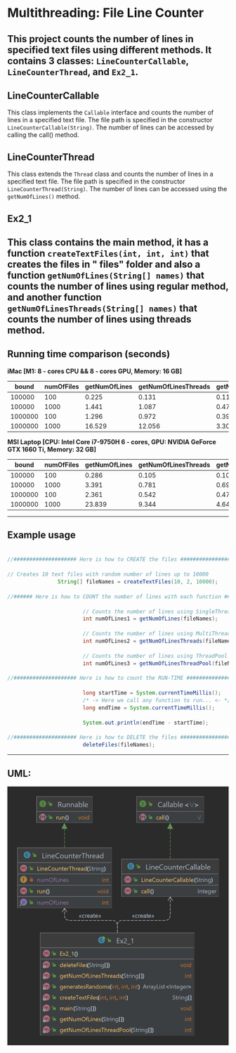 # Multithreading: File Line Counter

This project counts the number of lines in specified text files using different methods. It contains 3
classes: `LineCounterCallable`, `LineCounterThread`, and `Ex2_1`.
---
## LineCounterCallable

This class implements the `Callable` interface and counts the number of lines in a specified text
file. The file path is specified in the constructor `LineCounterCallable(String)`. The number of lines can be accessed by
calling the call() method.

## LineCounterThread

This class extends the `Thread` class and counts the number of lines in a specified text file. The file
path is specified in the constructor` LineCounterThread(String)`. The number of lines can be accessed using the
`getNumOfLines()` method.

## Ex2_1

This class contains the main method, it has a function `createTextFiles(int, int, int)` that creates the files in "
files" folder and also a function `getNumOfLines(String[] names)` that counts the number of lines using regular method,
and another function `getNumOfLinesThreads(String[] names)` that counts the number of lines using threads method.
---
## Running time comparison (seconds)

**iMac [M1: 8 - cores CPU && 8 - cores GPU, Memory: 16 GB]**

| bound   | numOfFiles | getNumOfLines | getNumOfLinesThreads | getNumOfLinesThreadPool |
|---------|------------|---------------|----------------------|-------------------------|
| 100000  | 100        | 0.225         | 0.131                | 0.11                    |
| 100000  | 1000       | 1.441         | 1.087                | 0.478                   |
| 1000000 | 100        | 1.296         | 0.972                | 0.392                   |
| 1000000 | 1000       | 16.529        | 12.056               | 3.301                   |

**MSI Laptop [CPU: Intel Core i7-9750H 6 - cores, GPU: NVIDIA GeForce GTX 1660 Ti, Memory: 32 GB]**

| bound   | numOfFiles | getNumOfLines | getNumOfLinesThreads | getNumOfLinesThreadPool |
|---------|------------|---------------|----------------------|-------------------------|
| 100000  | 100        | 0.286         | 0.105                | 0.104                   |
| 100000  | 1000       | 3.391         | 0.781                | 0.691                   |
| 1000000 | 100        | 2.361         | 0.542                | 0.479                   |
| 1000000 | 1000       | 23.839        | 9.344                | 4.648                   |
---
## Example usage

```Java

//#################### Here is how to CREATE the files ####################\\

// Creates 10 text files with random number of lines up to 10000
                String[] fileNames = createTextFiles(10, 2, 10000);

//###### Here is how to COUNT the number of lines with each function ######\\ 

                        // Counts the number of lines using SingleThread \\
                        int numOfLines1 = getNumOfLines(fileNames);

                        // Counts the number of lines using MultiThreading \\
                        int numOfLines2 = getNumOfLinesThreads(fileNames);

                        // Counts the number of lines using ThreadPool \\
                        int numOfLines3 = getNumOfLinesThreadPool(fileNames);

//#################### Here is how to count the RUN-TIME ###################\\

                        long startTime = System.currentTimeMillis();
                        /* -> Here we call any function to run... <- */
                        long endTime = System.currentTimeMillis();

                        System.out.println(endTime - startTime);

//#################### Here is how to DELETE the files ####################\\
                        deleteFiles(fileNames);
```
---
## UML:

![UML](https://github.com/Lara1011/OOP_2/blob/26ac4dc7ffe1c18e60816701cbb833bc4f8be4a5/Part1/UML.png)